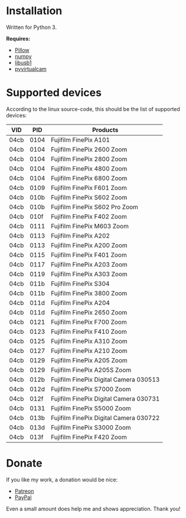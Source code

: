 # Installation

Written for Python 3.

**Requires:**

- [Pillow](https://pypi.org/project/Pillow/)
- [numpy](https://pypi.org/project/numpy/)
- [libusb1](https://pypi.org/project/libusb1/)
- [pyvirtualcam](https://pypi.org/project/pyvirtualcam/)


# Supported devices

According to the linux source-code, this should be the list of supported devices:

| VID  | PID  | Products                                   |
|------|------|--------------------------------------------|
| 04cb | 0104 | Fujifilm FinePix A101                      |
| 04cb | 0104 | Fujifilm FinePix 2600 Zoom                 |
| 04cb | 0104 | Fujifilm FinePix 2800 Zoom                 |
| 04cb | 0104 | Fujifilm FinePix 4800 Zoom                 |
| 04cb | 0104 | Fujifilm FinePix 6800 Zoom                 |
| 04cb | 0109 | Fujifilm FinePix F601 Zoom                 |
| 04cb | 010b | Fujifilm FinePix S602 Zoom                 |
| 04cb | 010b | Fujifilm FinePix S602 Pro Zoom             |
| 04cb | 010f | Fujifilm FinePix F402 Zoom                 |
| 04cb | 0111 | Fujifilm FinePix M603 Zoom                 |
| 04cb | 0113 | Fujifilm FinePix A202                      |
| 04cb | 0113 | Fujifilm FinePix A200 Zoom                 |
| 04cb | 0115 | Fujifilm FinePix F401 Zoom                 |
| 04cb | 0117 | Fujifilm FinePix A203 Zoom                 |
| 04cb | 0119 | Fujifilm FinePix A303 Zoom                 |
| 04cb | 011b | Fujifilm FinePix S304                      |
| 04cb | 011b | Fujifilm FinePix 3800 Zoom                 |
| 04cb | 011d | Fujifilm FinePix A204                      |
| 04cb | 011d | Fujifilm FinePix 2650 Zoom                 |
| 04cb | 0121 | Fujifilm FinePix F700 Zoom                 |
| 04cb | 0123 | Fujifilm FinePix F410 Zoom                 |
| 04cb | 0125 | Fujifilm FinePix A310 Zoom                 |
| 04cb | 0127 | Fujifilm FinePix A210 Zoom                 |
| 04cb | 0129 | Fujifilm FinePix A205 Zoom                 |
| 04cb | 0129 | Fujifilm FinePix A205S Zoom                |
| 04cb | 012b | Fujifilm FinePix Digital Camera 030513     |
| 04cb | 012d | Fujifilm FinePix S7000 Zoom                |
| 04cb | 012f | Fujifilm FinePix Digital Camera 030731     |
| 04cb | 0131 | Fujifilm FinePix S5000 Zoom                |
| 04cb | 013b | Fujifilm FinePix Digital Camera 030722     |
| 04cb | 013d | Fujifilm FinePix S3000 Zoom                |
| 04cb | 013f | Fujifilm FinePix F420 Zoom                 |


# Donate

If you like my work, a donation would be nice:

* [Patreon](https://www.patreon.com/jayfoxrox)
* [PayPal](https://www.paypal.com/cgi-bin/webscr?cmd=_donations&business=x1f3o3x7x%40googlemail%2ecom&lc=GB&item_name=Jannik%20Vogel%20%28JayFoxRox%29&no_note=0&currency_code=USD&bn=PP%2dDonationsBF%3abtn_donateCC_LG%2egif%3aNonHostedGuest)

Even a small amount does help me and shows appreciation. Thank you!


